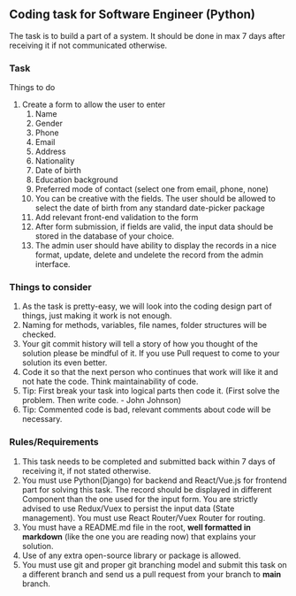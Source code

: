 ## Coding task for Software Engineer (Python)

The task is to build a part of a system. It should be done in max 7 days after receiving it if not communicated otherwise.

### Task

Things to do

1. Create a form to allow the user to enter 
    1. Name
    2. Gender
    3. Phone 
    4. Email 
    5. Address
    6. Nationality
    7. Date of birth
    8. Education background 
    9. Preferred mode of contact (select one from email, phone, none)
    10. You can be creative with the fields. The user should be allowed to select the date of birth from any standard date-picker package
    11. Add relevant front-end validation to the form
    12. After form submission, if fields are valid, the input data should be stored in the database of your choice.
    13. The admin user should have ability to display the records in a nice format, update, delete and undelete the record from the admin interface.

### Things to consider

1. As the task is pretty-easy, we will look into the coding design part of things, just making it work is not enough.
2. Naming for methods, variables, file names, folder structures will be checked.
3. Your git commit history will tell a story of how you thought of the solution please be mindful of it. If you use Pull request to come to your solution its even better.
4. Code it so that the next person who continues that work will like it and not hate the code. Think maintainability of code.
5. Tip: First break your task into logical parts then code it. (First solve the problem. Then write code. - John Johnson)
6. Tip: Commented code is bad, relevant comments about code will be necessary.


### Rules/Requirements

1. This task needs to be completed and submitted back within 7 days of receiving it, if not stated otherwise.
2. You must use Python(Django) for backend and React/Vue.js for frontend part for solving this task. The record should be displayed in different Component than the one used for the input form. You are strictly advised to use Redux/Vuex to persist the input data (State management). You must use React Router/Vuex Router for routing.
3. You must have a README.md file in the root, **well formatted in markdown** (like the one you are reading now) that explains your solution.
4. Use of any extra open-source library or package is allowed.
5. You must use git and proper git branching model and submit this task on a different branch and send us a pull request from your branch to **main** branch.
